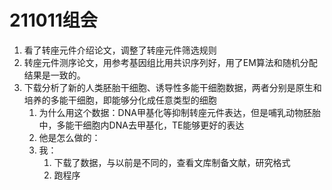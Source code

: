 # 211011组会

1. 看了转座元件介绍论文，调整了转座元件筛选规则
2. 转座元件测序论文，用参考基因组比用共识序列好，用了EM算法和随机分配结果是一致的。
3. 下载分析了新的人类胚胎干细胞、诱导性多能干细胞数据，两者分别是原生和培养的多能干细胞，即能够分化成任意类型的细胞
   1. 为什么用这个数据：DNA甲基化等抑制转座元件表达，但是哺乳动物胚胎中，多能干细胞内DNA去甲基化，TE能够更好的表达
   2. 他是怎么做的：
   3. 我：
      1. 下载了数据，与以前是不同的，查看文库制备文献，研究格式
      2. 跑程序

